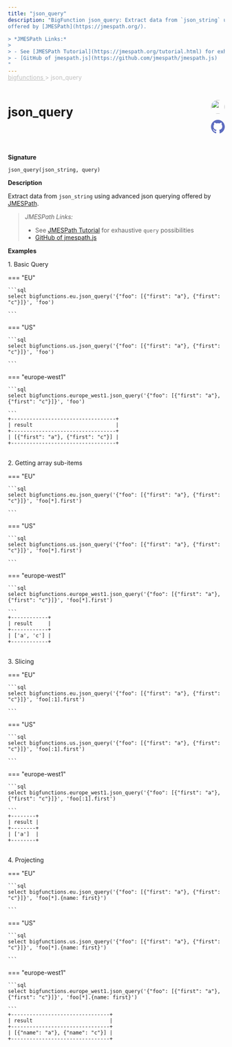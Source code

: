 ```yaml
---
title: "json_query"
description: "BigFunction json_query: Extract data from `json_string` using advanced json querying
offered by [JMESPath](https://jmespath.org/).

> *JMESPath Links:*
>
> - See [JMESPath Tutorial](https://jmespath.org/tutorial.html) for exhaustive `query` possibilities
> - [GitHub of jmespath.js](https://github.com/jmespath/jmespath.js)
"
---
```


<span style="color: silver; position: relative; top: -1rem">
  <a href=".." style="color: silver">bigfunctions </a> > json_query
</span>

# json_query


<div style="position: relative; top: -4rem; margin-bottom:  -2rem; text-align: right; z-index: 9999;">
  
  <a href="https://www.linkedin.com/company/esmoz/" title="Author: Sid Ali" target="_blank">
    <img src="https://esmoz.fr/wp-content/uploads/2022/03/logo_esmoz_40x20-1.png" width="32" style=" border-radius: 50% !important">
  </a>
  
  <a href="{REPO_URL}/tree/main/bigfunctions/json_query.yaml" title="Edit on GitHub" target="_blank"><svg xmlns="http://www.w3.org/2000/svg" width="32" height="32" viewBox="0 0 24 24"><path fill="#5d6cc0" d="M12 0c-6.626 0-12 5.373-12 12 0 5.302 3.438 9.8 8.207 11.387.599.111.793-.261.793-.577v-2.234c-3.338.726-4.033-1.416-4.033-1.416-.546-1.387-1.333-1.756-1.333-1.756-1.089-.745.083-.729.083-.729 1.205.084 1.839 1.237 1.839 1.237 1.07 1.834 2.807 1.304 3.492.997.107-.775.418-1.305.762-1.604-2.665-.305-5.467-1.334-5.467-5.931 0-1.311.469-2.381 1.236-3.221-.124-.303-.535-1.524.117-3.176 0 0 1.008-.322 3.301 1.23.957-.266 1.983-.399 3.003-.404 1.02.005 2.047.138 3.006.404 2.291-1.552 3.297-1.23 3.297-1.23.653 1.653.242 2.874.118 3.176.77.84 1.235 1.911 1.235 3.221 0 4.609-2.807 5.624-5.479 5.921.43.372.823 1.102.823 2.222v3.293c0 .319.192.694.801.576 4.765-1.589 8.199-6.086 8.199-11.386 0-6.627-5.373-12-12-12z"/></svg></a>
</div>



**Signature** 
```
json_query(json_string, query)
```

**Description**

Extract data from `json_string` using advanced json querying
offered by [JMESPath](https://jmespath.org/).

> *JMESPath Links:*
>
> - See [JMESPath Tutorial](https://jmespath.org/tutorial.html) for exhaustive `query` possibilities
> - [GitHub of jmespath.js](https://github.com/jmespath/jmespath.js)






**Examples**



<span style="color: var(--md-typeset-a-color);">1. Basic Query</span>









=== "EU"

    ```sql
    select bigfunctions.eu.json_query('{"foo": [{"first": "a"}, {"first": "c"}]}', 'foo')
    
    ```




=== "US"

    ```sql
    select bigfunctions.us.json_query('{"foo": [{"first": "a"}, {"first": "c"}]}', 'foo')
    
    ```




=== "europe-west1"

    ```sql
    select bigfunctions.europe_west1.json_query('{"foo": [{"first": "a"}, {"first": "c"}]}', 'foo')
    
    ```









<pre style="margin-top: -1rem;">
<code style="padding-top: 0px; padding-bottom: 0px;">+----------------------------------+
| result                           |
+----------------------------------+
| [{&#34;first&#34;: &#34;a&#34;}, {&#34;first&#34;: &#34;c&#34;}] |
+----------------------------------+
</code>
</pre>









<span style="color: var(--md-typeset-a-color);">2. Getting array sub-items</span>









=== "EU"

    ```sql
    select bigfunctions.eu.json_query('{"foo": [{"first": "a"}, {"first": "c"}]}', 'foo[*].first')
    
    ```




=== "US"

    ```sql
    select bigfunctions.us.json_query('{"foo": [{"first": "a"}, {"first": "c"}]}', 'foo[*].first')
    
    ```




=== "europe-west1"

    ```sql
    select bigfunctions.europe_west1.json_query('{"foo": [{"first": "a"}, {"first": "c"}]}', 'foo[*].first')
    
    ```









<pre style="margin-top: -1rem;">
<code style="padding-top: 0px; padding-bottom: 0px;">+------------+
| result     |
+------------+
| [&#39;a&#39;, &#39;c&#39;] |
+------------+
</code>
</pre>









<span style="color: var(--md-typeset-a-color);">3. Slicing</span>









=== "EU"

    ```sql
    select bigfunctions.eu.json_query('{"foo": [{"first": "a"}, {"first": "c"}]}', 'foo[:1].first')
    
    ```




=== "US"

    ```sql
    select bigfunctions.us.json_query('{"foo": [{"first": "a"}, {"first": "c"}]}', 'foo[:1].first')
    
    ```




=== "europe-west1"

    ```sql
    select bigfunctions.europe_west1.json_query('{"foo": [{"first": "a"}, {"first": "c"}]}', 'foo[:1].first')
    
    ```









<pre style="margin-top: -1rem;">
<code style="padding-top: 0px; padding-bottom: 0px;">+--------+
| result |
+--------+
| [&#39;a&#39;]  |
+--------+
</code>
</pre>









<span style="color: var(--md-typeset-a-color);">4. Projecting</span>









=== "EU"

    ```sql
    select bigfunctions.eu.json_query('{"foo": [{"first": "a"}, {"first": "c"}]}', 'foo[*].{name: first}')
    
    ```




=== "US"

    ```sql
    select bigfunctions.us.json_query('{"foo": [{"first": "a"}, {"first": "c"}]}', 'foo[*].{name: first}')
    
    ```




=== "europe-west1"

    ```sql
    select bigfunctions.europe_west1.json_query('{"foo": [{"first": "a"}, {"first": "c"}]}', 'foo[*].{name: first}')
    
    ```









<pre style="margin-top: -1rem;">
<code style="padding-top: 0px; padding-bottom: 0px;">+--------------------------------+
| result                         |
+--------------------------------+
| [{&#34;name&#34;: &#34;a&#34;}, {&#34;name&#34;: &#34;c&#34;}] |
+--------------------------------+
</code>
</pre>










